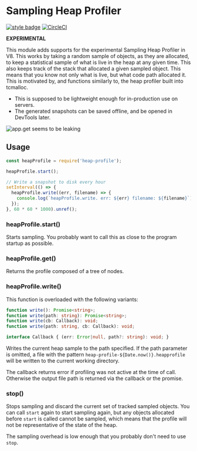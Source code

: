 # Sampling Heap Profiler

[![style badge][gts-image]][gts-url]
[![CircleCI](https://circleci.com/gh/v8/sampling-heap-profiler.svg?style=svg)](https://circleci.com/gh/v8/sampling-heap-profiler)

**EXPERIMENTAL**

This module adds supports for the experimental Sampling Heap Profiler in V8.
This works by taking a random sample of objects, as they are allocated, to keep
a statistical sample of what is live in the heap at any given time. This also
keeps track of the stack that allocated a given sampled object. This means that
you know not only what is live, but what code path allocated it. This is
motivated by, and functions similarly to, the heap profiler built into tcmalloc.

* This is supposed to be lightweight enough for in-production use on servers.
* The generated snapshots can be saved offline, and be opened in DevTools later.

![app.get seems to be leaking](doc/devtools-allocation-profile.png)

## Usage

```javascript
const heapProfile = require('heap-profile');

heapProfile.start();

// Write a snapshot to disk every hour
setInterval(() => {
  heapProfile.write((err, filename) => {
    console.log(`heapProfile.write. err: ${err} filename: ${filename}`);
  });
}, 60 * 60 * 1000).unref();
```

### heapProfile.start()

Starts sampling. You probably want to call this as close to the program startup
as possible.

### heapProfile.get()

Returns the profile composed of a tree of nodes.

### heapProfile.write()

This function is overloaded with the following variants:

```ts
function write(): Promise<string>;
function write(path: string): Promise<string>;
function write(cb: Callback): void;
function write(path: string, cb: Callback): void;

interface Callback { (err: Error|null, path?: string): void; }
```


Writes the current heap sample to the path specified. If the path parameter is
omitted, a file with the pattern `heap-profile-${Date.now()}.heapprofile` will
be written to the current working directory.

The callback returns error if profiling was not active at the time of call.
Otherwise the output file path is returned via the callback or the promise.

### stop()

Stops sampling and discard the current set of tracked sampled objects. You can
call `start` again to start sampling again, but any objects allocated before
`start` is called cannot be sampled, which means that the profile will not
be representative of the state of the heap.

The sampling overhead is low enough that you probably don't need to use `stop`.


[gts-image]: https://img.shields.io/badge/code%20style-Google-blue.svg
[gts-url]: https://www.npmjs.com/package/gts

